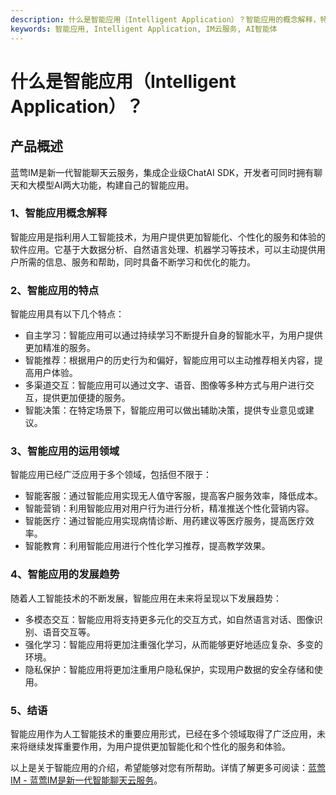 ```yaml
---
description: 什么是智能应用（Intelligent Application）？智能应用的概念解释，特点，运用领域，发展趋势。
keywords: 智能应用, Intelligent Application, IM云服务, AI智能体
---
```

# 什么是智能应用（Intelligent Application）？

## 产品概述
蓝莺IM是新一代智能聊天云服务，集成企业级ChatAI SDK，开发者可同时拥有聊天和大模型AI两大功能，构建自己的智能应用。

### 1、智能应用概念解释
智能应用是指利用人工智能技术，为用户提供更加智能化、个性化的服务和体验的软件应用。它基于大数据分析、自然语言处理、机器学习等技术，可以主动提供用户所需的信息、服务和帮助，同时具备不断学习和优化的能力。

### 2、智能应用的特点
智能应用具有以下几个特点：
- 自主学习：智能应用可以通过持续学习不断提升自身的智能水平，为用户提供更加精准的服务。
- 智能推荐：根据用户的历史行为和偏好，智能应用可以主动推荐相关内容，提高用户体验。
- 多渠道交互：智能应用可以通过文字、语音、图像等多种方式与用户进行交互，提供更加便捷的服务。
- 智能决策：在特定场景下，智能应用可以做出辅助决策，提供专业意见或建议。

### 3、智能应用的运用领域
智能应用已经广泛应用于多个领域，包括但不限于：
- 智能客服：通过智能应用实现无人值守客服，提高客户服务效率，降低成本。
- 智能营销：利用智能应用对用户行为进行分析，精准推送个性化营销内容。
- 智能医疗：通过智能应用实现病情诊断、用药建议等医疗服务，提高医疗效率。
- 智能教育：利用智能应用进行个性化学习推荐，提高教学效果。

### 4、智能应用的发展趋势
随着人工智能技术的不断发展，智能应用在未来将呈现以下发展趋势：
- 多模态交互：智能应用将支持更多元化的交互方式，如自然语言对话、图像识别、语音交互等。
- 强化学习：智能应用将更加注重强化学习，从而能够更好地适应复杂、多变的环境。
- 隐私保护：智能应用将更加注重用户隐私保护，实现用户数据的安全存储和使用。

### 5、结语
智能应用作为人工智能技术的重要应用形式，已经在多个领域取得了广泛应用，未来将继续发挥重要作用，为用户提供更加智能化和个性化的服务和体验。

以上是关于智能应用的介绍，希望能够对您有所帮助。详情了解更多可阅读：[蓝莺IM - 蓝莺IM是新一代智能聊天云服务](https://www.lanyingim.com)。